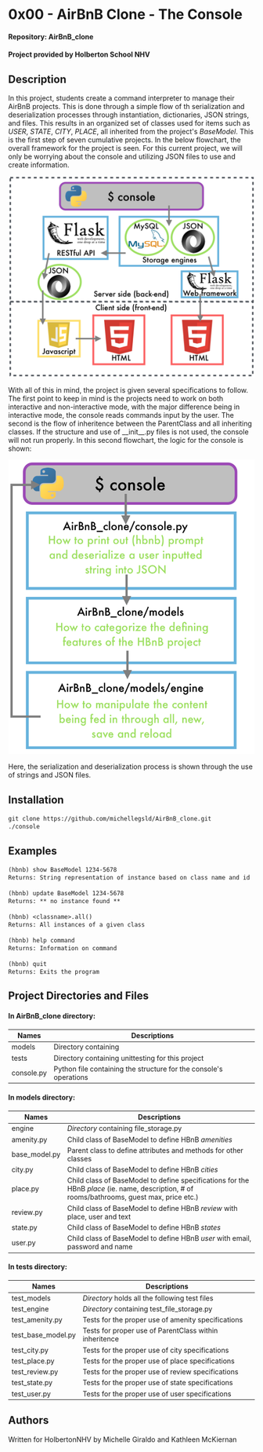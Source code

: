# 0x00 - AirBnB Clone - The Console
#### Repository: AirBnB_clone
#### Project provided by Holberton School NHV

## Description
In this project, students create a command interpreter to manage their AirBnB projects. This is done through a simple flow of th serialization and deserialization processes through instantiation, dictionaries, JSON strings, and files. This results in an organized set of classes used for items such as *USER*, *STATE*, *CITY*, *PLACE*, all inherited from the project's *BaseModel*.
This is the first step of seven cumulative projects. In the below flowchart, the overall framework for the project is seen. For this current project, we will only be worrying about the console and utilizing JSON files to use and create information.

![alt text](https://github.com/michellegsld/AirBnB_clone/blob/master/Screen%20Shot%202020-02-19%20at%204.40.08%20PM.png "AirBnB Flowchart")

With all of this in mind, the project is given several specifications to follow. The first point to keep in mind is the projects need to work on both interactive and non-interactive mode, with the major difference being in interactive mode, the console reads commands input by the user. The second is the flow of inheritence between the ParentClass and all inheriting classes. If the structure and use of \_\_init\_\_.py files is not used, the console will not run properly.
In this second flowchart, the logic for the console is shown:

![alt text](https://github.com/michellegsld/AirBnB_clone/blob/master/Screen%20Shot%202020-02-19%20at%206.20.15%20PM.png "Console Flowchart")

Here, the serialization and deserialization process is shown through the use of strings and JSON files.

## Installation
```
git clone https://github.com/michellegsld/AirBnB_clone.git
./console
```

## Examples
```
(hbnb) show BaseModel 1234-5678
Returns: String representation of instance based on class name and id

(hbnb) update BaseModel 1234-5678
Returns: ** no instance found **

(hbnb) <classname>.all()
Returns: All instances of a given class

(hbnb) help command
Returns: Information on command

(hbnb) quit
Returns: Exits the program
```

## Project Directories and Files

#### In **AirBnB_clone** directory:
Names | Descriptions
----- | -------------------
models | Directory containing
tests | Directory containing unittesting for this project
console.py | Python file containing the structure for the console's operations

#### In **models** directory:
Names | Descriptions
----- | -------------------
engine | *Directory* containing file_storage.py
amenity.py | Child class of BaseModel to define HBnB *amenities*
base_model.py | Parent class to define attributes and methods for other classes
city.py |  Child class of BaseModel to define HBnB *cities*
place.py | Child class of BaseModel to define specifications for the HBnB *place* (ie. name, description, # of rooms/bathrooms, guest max, price etc.)
review.py | Child class of BaseModel to define HBnB *review* with place, user and text
state.py | Child class of BaseModel to define HBnB *states*
user.py | Child class of BaseModel to define HBnB *user* with email, password and name

#### In **tests** directory:
Names | Descriptions
----- | -------------------
test_models | *Directory* holds all the following test files
test_engine | *Directory* containing test_file_storage.py
test_amenity.py | Tests for the proper use of amenity specifications
test_base_model.py | Tests for proper use of ParentClass within inheritence
test_city.py | Tests for the proper use of city specifications
test_place.py | Tests for the proper use of place specifications
test_review.py | Tests for the proper use of review specifications
test_state.py | Tests for the proper use of state specifications
test_user.py | Tests for the proper use of user specifications

## Authors
Written for HolbertonNHV by Michelle Giraldo and Kathleen McKiernan
